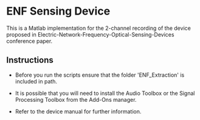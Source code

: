 # ENF Sensing Device
This is a Matlab implementation for the 2-channel recording of the device proposed in Electric-Network-Frequency-Optical-Sensing-Devices conference paper.

## Instructions
- Before you run the scripts ensure that the folder 'ENF_Extraction' is included in path.

- It is possible that you will need to install the Audio Toolbox or the Signal Processing Toolbox from the Add-Ons manager.

- Refer to the device manual for further information.